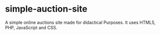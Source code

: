 # simple-auction-site
A simple online auctions site made for didactical Purposes. It uses HTML5, PHP, JavaScript and CSS.
